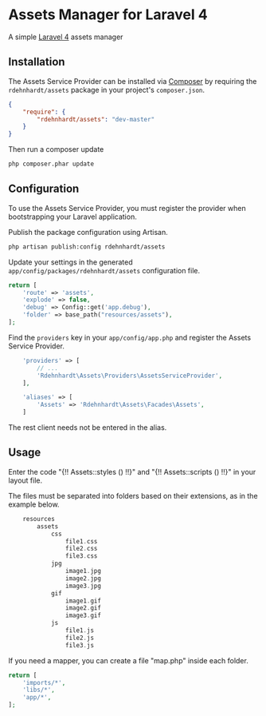 # Assets Manager for Laravel 4

A simple [Laravel 4](http://laravel.com/) assets manager

## Installation

The Assets Service Provider can be installed via [Composer](http://getcomposer.org) by requiring the
`rdehnhardt/assets` package in your project's `composer.json`.

```json
{
    "require": {
        "rdehnhardt/assets": "dev-master"
    }
}
```

Then run a composer update
```sh
php composer.phar update
```

## Configuration

To use the Assets Service Provider, you must register the provider when bootstrapping your Laravel application.

Publish the package configuration using Artisan.

```sh
php artisan publish:config rdehnhardt/assets
```

Update your settings in the generated `app/config/packages/rdehnhardt/assets` configuration file.

```php
return [
    'route' => 'assets',
    'explode' => false,
    'debug' => Config::get('app.debug'),
    'folder' => base_path("resources/assets"),
];
```

Find the `providers` key in your `app/config/app.php` and register the Assets Service Provider.

```php
    'providers' => [
        // ...
        'Rdehnhardt\Assets\Providers\AssetsServiceProvider',
    ],
```

```php
    'aliases' => [
        'Assets' => 'Rdehnhardt\Assets\Facades\Assets',
    ] 
```

The rest client needs not be entered in the alias.

## Usage
Enter the code "{!! Assets::styles () !!}" and "{!! Assets::scripts () !!}" in your layout file.

The files must be separated into folders based on their extensions, as in the example below.

```php
    resources
        assets
            css
                file1.css
                file2.css
                file3.css
            jpg
                image1.jpg
                image2.jpg
                image3.jpg
            gif
                image1.gif
                image2.gif
                image3.gif
            js
                file1.js
                file2.js
                file3.js

```

If you need a mapper, you can create a file "map.php" inside each folder.

```php
return [
    'imports/*',
    'libs/*',
    'app/*',
];
```